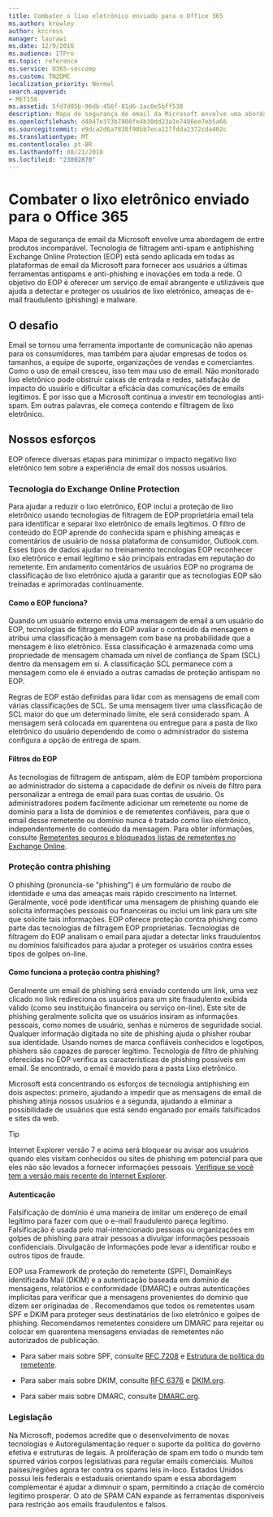 ```yaml
---
title: Combater o lixo eletrônico enviado para o Office 365
ms.author: krowley
author: kccross
manager: laurawi
ms.date: 12/9/2016
ms.audience: ITPro
ms.topic: reference
ms.service: O365-seccomp
ms.custom: TN2DMC
localization_priority: Normal
search.appverid:
- MET150
ms.assetid: 5fd7d05b-96db-456f-81d6-1ac0e5bff530
description: Mapa de segurança de email da Microsoft envolve uma abordagem de entre produtos incomparável. Tecnologia de filtragem anti-spam e antiphishing Exchange Online Protection (EOP) está sendo aplicada em todas as plataformas de email da Microsoft para fornecer aos usuários a últimas ferramentas antispams e anti-phishing e inovações em toda a rede. O objetivo do EOP é oferecer um serviço de email abrangente e utilizáveis que ajuda a detectar e proteger os usuários de lixo eletrônico, ameaças de e-mail fraudulento (phishing) e malware.
ms.openlocfilehash: d4047e373b7808fe4b30dd23a1e7486ee7eb5a66
ms.sourcegitcommit: e9dca2d6a7838f98bb7eca127fdda2372cda402c
ms.translationtype: MT
ms.contentlocale: pt-BR
ms.lasthandoff: 08/21/2018
ms.locfileid: "23002870"
---
```

# <a name="fighting-junk-email-sent-to-office-365"></a>Combater o lixo eletrônico enviado para o Office 365

Mapa de segurança de email da Microsoft envolve uma abordagem de entre produtos incomparável. Tecnologia de filtragem anti-spam e antiphishing Exchange Online Protection (EOP) está sendo aplicada em todas as plataformas de email da Microsoft para fornecer aos usuários a últimas ferramentas antispams e anti-phishing e inovações em toda a rede. O objetivo do EOP é oferecer um serviço de email abrangente e utilizáveis que ajuda a detectar e proteger os usuários de lixo eletrônico, ameaças de e-mail fraudulento (phishing) e malware.
  
## <a name="the-challenge"></a>O desafio

Email se tornou uma ferramenta importante de comunicação não apenas para os consumidores, mas também para ajudar empresas de todos os tamanhos, a equipe de suporte, organizações de vendas e comerciantes. Como o uso de email cresceu, isso tem mau uso de email. Não monitorado lixo eletrônico pode obstruir caixas de entrada e redes, satisfação de impacto do usuário e dificultar a eficácia das comunicações de emails legítimos. É por isso que a Microsoft continua a investir em tecnologias anti-spam. Em outras palavras, ele começa contendo e filtragem de lixo eletrônico. 
  
## <a name="our-efforts"></a>Nossos esforços

EOP oferece diversas etapas para minimizar o impacto negativo lixo eletrônico tem sobre a experiência de email dos nossos usuários.
  
### <a name="exchange-online-protection-technology"></a>Tecnologia do Exchange Online Protection

Para ajudar a reduzir o lixo eletrônico, EOP inclui a proteção de lixo eletrônico usando tecnologias de filtragem de EOP proprietária email tela para identificar e separar lixo eletrônico de emails legítimos. O filtro de conteúdo do EOP aprende do conhecida spam e phishing ameaças e comentários de usuário de nossa plataforma de consumidor, Outlook.com. Esses tipos de dados ajudar no treinamento tecnologias EOP reconhecer lixo eletrônico e email legítimo e são principais entradas em reputação do remetente. Em andamento comentários de usuários EOP no programa de classificação de lixo eletrônico ajuda a garantir que as tecnologias EOP são treinadas e aprimoradas continuamente.
  
#### <a name="how-does-eop-work"></a>Como o EOP funciona?

Quando um usuário externo envia uma mensagem de email a um usuário do EOP, tecnologias de filtragem do EOP avaliar o conteúdo da mensagem e atribui uma classificação à mensagem com base na probabilidade que a mensagem é lixo eletrônico. Essa classificação é armazenada como uma propriedade de mensagem chamada um nível de confiança de Spam (SCL) dentro da mensagem em si. A classificação SCL permanece com a mensagem como ele é enviado a outras camadas de proteção antispam no EOP. 
  
Regras de EOP estão definidas para lidar com as mensagens de email com várias classificações de SCL. Se uma mensagem tiver uma classificação de SCL maior do que um determinado limite, ele será considerado spam. A mensagem será colocada em quarentena ou entregue para a pasta de lixo eletrônico do usuário dependendo de como o administrador do sistema configura a opção de entrega de spam.
  
#### <a name="eop-filters"></a>Filtros do EOP

As tecnologias de filtragem de antispam, além de EOP também proporciona ao administrador do sistema a capacidade de definir os níveis de filtro para personalizar a entrega de email para suas contas de usuário. Os administradores podem facilmente adicionar um remetente ou nome de domínio para a lista de domínios e de remetentes confiáveis, para que o email desse remetente ou domínio nunca é tratado como lixo eletrônico, independentemente do conteúdo da mensagem. Para obter informações, consulte [Remetentes seguros e bloqueados listas de remetentes no Exchange Online](safe-sender-and-blocked-sender-lists-faq.md).
  
### <a name="phishing-protection"></a>Proteção contra phishing

O phishing (pronuncia-se "phishing") é um formulário de roubo de identidade e uma das ameaças mais rápido crescimento na Internet. Geralmente, você pode identificar uma mensagem de phishing quando ele solicita informações pessoais ou financeiras ou inclui um link para um site que solicite tais informações. EOP oferece proteção contra phishing como parte das tecnologias de filtragem EOP proprietárias. Tecnologias de filtragem do EOP analisam o email para ajudar a detectar links fraudulentos ou domínios falsificados para ajudar a proteger os usuários contra esses tipos de golpes on-line.
  
#### <a name="how-does-phishing-protection-work"></a>Como funciona a proteção contra phishing?

Geralmente um email de phishing será enviado contendo um link, uma vez clicado no link redireciona os usuários para um site fraudulento exibida válido (como seu instituição financeira ou serviço on-line). Este site de phishing geralmente solicita que os usuários insiram as informações pessoais, como nomes de usuário, senhas e números de seguridade social. Qualquer informação digitada no site de phishing ajuda o phisher roubar sua identidade. Usando nomes de marca confiáveis conhecidos e logotipos, phishers são capazes de parecer legítimo. Tecnologia de filtro de phishing oferecidas no EOP verifica as características de phishing possíveis em email. Se encontrado, o email é movido para a pasta Lixo eletrônico.
  
Microsoft está concentrando os esforços de tecnologia antiphishing em dois aspectos: primeiro, ajudando a impedir que as mensagens de email de phishing atinja nossos usuários e a segunda, ajudando a eliminar a possibilidade de usuários que está sendo enganado por emails falsificados e sites da web. 
  
> [!TIP]
> Internet Explorer versão 7 e acima será bloquear ou avisar aos usuários quando eles visitam conhecidos ou sites de phishing em potencial para que eles não são levados a fornecer informações pessoais. [Verifique se você tem a versão mais recente do Internet Explorer](https://www.microsoft.com/windows/ie/default.mspx). 
  
#### <a name="authentication"></a>Autenticação

Falsificação de domínio é uma maneira de imitar um endereço de email legítimo para fazer com que o e-mail fraudulento pareça legítimo. Falsificação é usada pelo mal-intencionado pessoas ou organizações em golpes de phishing para atrair pessoas a divulgar informações pessoais confidenciais. Divulgação de informações pode levar a identificar roubo e outros tipos de fraude.
  
EOP usa Framework de proteção do remetente (SPF), DomainKeys identificado Mail (DKIM) e a autenticação baseada em domínio de mensagens, relatórios e conformidade (DMARC) e outras autenticações implícitas para verificar que a mensagens provenientes do domínio que dizem ser originadas de . Recomendamos que todos os remetentes usam SPF e DKIM para proteger seus destinatários de lixo eletrônico e golpes de phishing. Recomendamos remetentes considere um DMARC para rejeitar ou colocar em quarentena mensagens enviadas de remetentes não autorizados de publicação.
  
- Para saber mais sobre SPF, consulte [RFC 7208](https://tools.ietf.org/html/rfc7208) e [Estrutura de política do remetente](http://www.openspf.org/).
    
- Para saber mais sobre DKIM, consulte [RFC 6376](https://tools.ietf.org/html/rfc6376) e [DKIM.org](http://dkim.org/).
    
- Para saber mais sobre DMARC, consulte [DMARC.org](https://dmarc.org/).
    
### <a name="legislation"></a>Legislação

Na Microsoft, podemos acredite que o desenvolvimento de novas tecnologias e Autoregulamentação requer o suporte da política do governo efetiva e estruturas de legais. A proliferação de spam em todo o mundo tem spurred vários corpos legislativas para regular emails comerciais. Muitos países/regiões agora ter contra os spams leis in-loco. Estados Unidos possui leis federais e estaduais orientando spam e essa abordagem complementar é ajudar a diminuir o spam, permitindo a criação de comércio legítimo prosperar. O ato de SPAM CAN expande as ferramentas disponíveis para restrição aos emails fraudulentos e falsos.
  

